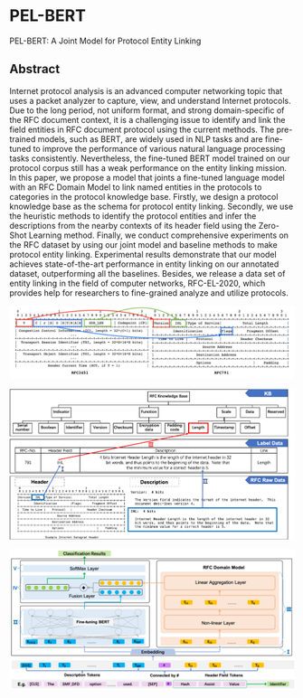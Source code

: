 # PEL-BERT
PEL-BERT: A Joint Model for Protocol Entity Linking
## Abstract    
Internet protocol analysis is an advanced computer networking topic that uses a packet analyzer to capture, view, and understand Internet protocols. Due to the long period, not uniform format, and strong domain-specific of the RFC document context, it is a challenging issue to identify and link the field entities in RFC document protocol using the current methods. The pre-trained models, such as BERT, are widely used in NLP tasks and are fine-tuned to improve the performance of various natural language processing tasks consistently. Nevertheless, the fine-tuned BERT model trained on our protocol corpus still has a weak performance on the entity linking mission. In this paper, we propose a model that joints a fine-tuned language model with an RFC Domain Model to link named entities in the protocols to categories in the protocol knowledge base. Firstly, we design a protocol knowledge base as the schema for protocol entity linking. Secondly, we use the heuristic methods to identify the protocol entities and infer the descriptions from the nearby contexts of its header field using the Zero-Shot Learning method. Finally, we conduct comprehensive experiments on the RFC dataset by using our joint model and baseline methods to make protocol entity linking. Experimental results demonstrate that our model achieves state-of-the-art performance in entity linking on our annotated dataset, outperforming all the baselines. Besides, we release a data set of entity linking in the field of computer networks, RFC-EL-2020, which provides help for researchers to fine-grained analyze and utilize protocols.    

![image](https://github.com/ISCAS-ITECHS/PEL-BERT/blob/master/data/example.png)  

![image](https://github.com/ISCAS-ITECHS/PEL-BERT/blob/master/data/overview.png)  

![image](https://github.com/ISCAS-ITECHS/PEL-BERT/blob/master/data/model.png)  



